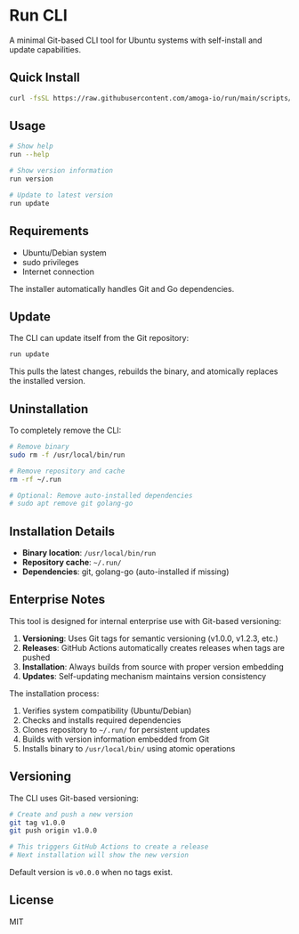 # Run CLI

A minimal Git-based CLI tool for Ubuntu systems with self-install and update capabilities.

## Quick Install

```bash
curl -fsSL https://raw.githubusercontent.com/amoga-io/run/main/scripts/install.sh | bash
```

## Usage

```bash
# Show help
run --help

# Show version information
run version

# Update to latest version
run update
```

## Requirements

- Ubuntu/Debian system
- sudo privileges
- Internet connection

The installer automatically handles Git and Go dependencies.

## Update

The CLI can update itself from the Git repository:

```bash
run update
```

This pulls the latest changes, rebuilds the binary, and atomically replaces the installed version.

## Uninstallation

To completely remove the CLI:

```bash
# Remove binary
sudo rm -f /usr/local/bin/run

# Remove repository and cache
rm -rf ~/.run

# Optional: Remove auto-installed dependencies
# sudo apt remove git golang-go
```

## Installation Details

- **Binary location**: `/usr/local/bin/run`
- **Repository cache**: `~/.run/`
- **Dependencies**: git, golang-go (auto-installed if missing)

## Enterprise Notes

This tool is designed for internal enterprise use with Git-based versioning:

1. **Versioning**: Uses Git tags for semantic versioning (v1.0.0, v1.2.3, etc.)
2. **Releases**: GitHub Actions automatically creates releases when tags are pushed
3. **Installation**: Always builds from source with proper version embedding
4. **Updates**: Self-updating mechanism maintains version consistency

The installation process:

1. Verifies system compatibility (Ubuntu/Debian)
2. Checks and installs required dependencies
3. Clones repository to `~/.run/` for persistent updates
4. Builds with version information embedded from Git
5. Installs binary to `/usr/local/bin/` using atomic operations

## Versioning

The CLI uses Git-based versioning:

```bash
# Create and push a new version
git tag v1.0.0
git push origin v1.0.0

# This triggers GitHub Actions to create a release
# Next installation will show the new version
```

Default version is `v0.0.0` when no tags exist.

## License

MIT
